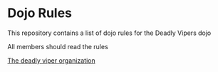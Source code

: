 Dojo Rules
==========

This repository contains a list of dojo rules for the Deadly Vipers dojo

All members should read the rules

[The deadly viper organization](https://github.com/deadlyvipers)
